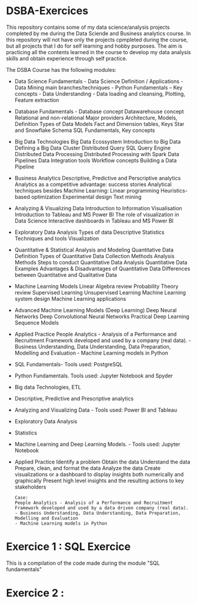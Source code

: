 # DSBA-Exercices
This repository contains some of my data science/analysis projects completed by me during the Data Sciende and Business analytics course. In this repository will not have only the projects cpmpleted during the course, but all projects that I do for self learning and hobby purposes. The aim is practicing all the contents learned in the course to develop my data analysis skills and obtain experience through self practice.

The DSBA Course has the following modules:

- Data Science Fundamentals
      - Data Science Definition / Applications
      - Data Mining main branches/techniques
      - Python Fundamentals – Key concepts
      - Data Understanding
      - Data loading and cleansing, Plotting, Feature extraction
- Database Fundamentals
      - Database concept
      Datawarehouse concept
      Relational and non-relational
      Major providers
      Architecture, Models, Definition
      Types of Data Models
      Fact and Dimension tables, Keys
      Star and Snowflake Schema
      SQL Fundamentals, Key concepts
- Big Data Technologies
      Big Data Ecossystem
      Introduction to Big Data
      Defining a Big Data Cluster
      Distributed Query SQL Query Engine
      Distributed Data Processing
      Distributed Processing with Spark
      Data Pipelines
      Data Integration tools
      Workflow concepts
      Building a Data Pipeline
- Business Analytics
      Descriptive, Predictive and Perscriptive analytics
      Analytics as a competitive advantage: success stories
      Analytical techniques besides Machine Learning:
            Linear programming
            Heuristics-based optimization
            Experimental design
            Text mining
- Analyzing & Visualizing Data
      Introduction to Information Visualisation
      Introduction to Tableau and MS Power BI
      The role of visualization in Data Science
      Interactive dashboards in Tableau and MS Power BI
- Exploratory Data Analysis
      Types of data
      Descriptive Statistics
      Techniques and tools
      Visualization
- Quantitative & Statistical Analysis and Modeling
      Quantitative Data Definition
      Types of Quantitative Data
      Collection Methods
      Analysis Methods
      Steps to conduct Quantitative Data Analysis
      Quantitative Data Examples
      Advantages & Disadvantages of Quantitative Data
      Differences between Quantitative and Qualitative Data
 - Machine Learning Models
      Linear Algebra review
      Probability Theory review
      Supervised Learning
      Unsupervised Learning
      Machine Learning system design
      Machine Learning applications
- Advanced Machine Learning Models (Deep Learning)
      Deep Neural Networks
      Deep Convolutional Neural Networks
      Practical Deep Learning
      Sequence Models
- Applied Practice
      People Analytics - Analysis of a Performance and Recruitment Framework developed and used by a company (real data).
      - Business Understanding, Data Understanding, Data Preparation, Modelling and Evaluation
      - Machine Learning models in Python
 
- SQL Fundamentals- Tools used: PostgreSQL
- Python Fundamentals. Tools used: Jupyter Notebook and Spyder
- Big data Technologies, ETL
- Descriptive, Predictive and Prescriptive analytics
- Analyzing and Visualizing Data - Tools used: Power BI and Tableau
- Exploratory Data Analysis
- Statistics
- Machine Learning and Deep Learning Models. - Tools used: Jupyter Notebook
- Applied Practice 
      Identify a problem
      Obtain the data
      Understand the data
      Prepare, clean, and format the data
      Analyze the data
      Create visualizations or a dashboard to display insights both numerically and graphically
      Present high level insights and the resulting actions to key stakeholders
      
      Case:
      People Analytics - Analysis of a Performance and Recruitment Framework developed and used by a data driven company (real data).
      - Business Understanding, Data Understanding, Data Preparation, Modelling and Evaluation
      - Machine Learning models in Python

# Exercice 1 : SQL Exercice
This is a compilation of the code made during the module "SQL fundamentals"
# Exercice 2 : 
